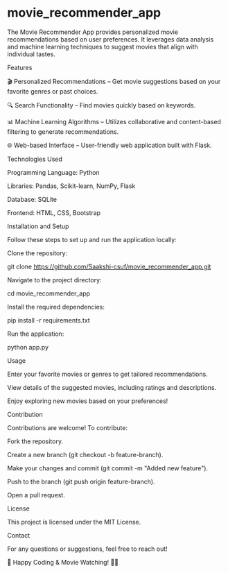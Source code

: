 # movie_recommender_app

The Movie Recommender App provides personalized movie recommendations based on user preferences. It leverages data analysis and machine learning techniques to suggest movies that align with individual tastes.

Features

🎬 Personalized Recommendations – Get movie suggestions based on your favorite genres or past choices.

🔍 Search Functionality – Find movies quickly based on keywords.

📊 Machine Learning Algorithms – Utilizes collaborative and content-based filtering to generate recommendations.

🌐 Web-based Interface – User-friendly web application built with Flask.

Technologies Used

Programming Language: Python

Libraries: Pandas, Scikit-learn, NumPy, Flask

Database: SQLite

Frontend: HTML, CSS, Bootstrap

Installation and Setup

Follow these steps to set up and run the application locally:

Clone the repository:

git clone https://github.com/Saakshi-csuf/movie_recommender_app.git

Navigate to the project directory:

cd movie_recommender_app

Install the required dependencies:

pip install -r requirements.txt

Run the application:

python app.py

Usage

Enter your favorite movies or genres to get tailored recommendations.

View details of the suggested movies, including ratings and descriptions.

Enjoy exploring new movies based on your preferences!

Contribution

Contributions are welcome! To contribute:

Fork the repository.

Create a new branch (git checkout -b feature-branch).

Make your changes and commit (git commit -m "Added new feature").

Push to the branch (git push origin feature-branch).

Open a pull request.

License

This project is licensed under the MIT License.

Contact

For any questions or suggestions, feel free to reach out!

🚀 Happy Coding & Movie Watching! 🎥🍿